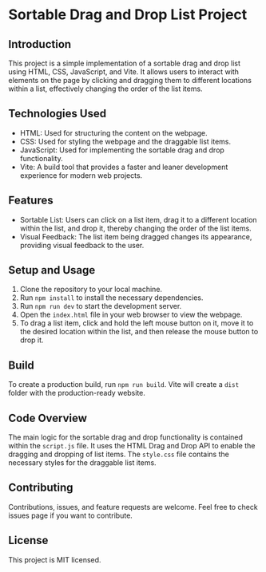 # Sortable Drag and Drop List Project

## Introduction
This project is a simple implementation of a sortable drag and drop list using HTML, CSS, JavaScript, and Vite. It allows users to interact with elements on the page by clicking and dragging them to different locations within a list, effectively changing the order of the list items.

## Technologies Used
- HTML: Used for structuring the content on the webpage.
- CSS: Used for styling the webpage and the draggable list items.
- JavaScript: Used for implementing the sortable drag and drop functionality.
- Vite: A build tool that provides a faster and leaner development experience for modern web projects.

## Features
- Sortable List: Users can click on a list item, drag it to a different location within the list, and drop it, thereby changing the order of the list items.
- Visual Feedback: The list item being dragged changes its appearance, providing visual feedback to the user.

## Setup and Usage
1. Clone the repository to your local machine.
2. Run `npm install` to install the necessary dependencies.
3. Run `npm run dev` to start the development server.
4. Open the `index.html` file in your web browser to view the webpage.
5. To drag a list item, click and hold the left mouse button on it, move it to the desired location within the list, and then release the mouse button to drop it.

## Build
To create a production build, run `npm run build`. Vite will create a `dist` folder with the production-ready website.

## Code Overview
The main logic for the sortable drag and drop functionality is contained within the `script.js` file. It uses the HTML Drag and Drop API to enable the dragging and dropping of list items. The `style.css` file contains the necessary styles for the draggable list items.

## Contributing
Contributions, issues, and feature requests are welcome. Feel free to check issues page if you want to contribute.

## License
This project is MIT licensed.

